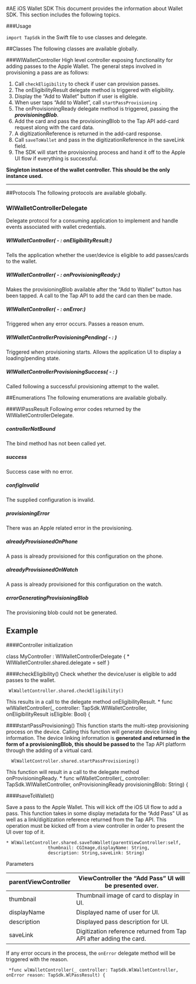 #AE  iOS Wallet SDK
This document provides the information about Wallet SDK.
This section includes the following topics.

###Usage

`import TapSdk` in the Swift file to use classes and delegate.

##Classes
The following classes are available globally.

###WlWalletController
High level controller exposing functionality for adding passes to the Apple Wallet. The general steps involved in provisioning a pass are as follows:

1. Call `checkEligibility` to check if user can provision passes.
2. The onEligibilityResult delegate method is triggered with eligibility.
3. Display the  “Add to Wallet” button if user is eligible.
4. When user taps “Add to Wallet”, call `startPassProvisioning `.
5. The onProvisioningReady delegate method is triggered, passing the ***provisioningBlob***.
6. Add the card and pass the provisioningBlob to the Tap API add-card request along with the card data.
7. A digitizationReference  is returned in the add-card response.
8. Call `saveToWallet` and pass in the digitizationReference in the saveLink field.
9. The SDK will start the provisioning process and hand it off to the Apple UI flow if everything is successful.


**Singleton instance of the wallet controller. This should be the only instance used.**


-----

##Protocols
The following protocols are available globally.

### WlWalletControllerDelegate

Delegate protocol for a consuming application to implement and handle events associated with wallet credentials.

##### WlWalletController( - : onEligibilityResult:)
Tells the application whether the user/device is eligible to add passes/cards to the wallet.
##### WlWalletController( - : onProvisioningReady:)
Makes the provisioningBlob available after the “Add to Wallet” button has been tapped. A
call to the Tap API to add the card can then be made.
##### WlWalletController( - : onError:)
Triggered when any error occurs. Passes a reason enum.
##### WlWalletControllerProvisioningPending( - :  )
Triggered when provisioning starts. Allows the application UI to display a loading/pending state.
##### WlWalletControllerProvisioningSuccess( - : )
Called following a successful provisioning attempt to the wallet.


##Enumerations
The following enumerations are available globally.

###WlPassResult
Following error codes returned by the WlWalletControllerDelegate.
##### controllerNotBound
The bind method has not been called yet.
##### success
Success case with no error.
 #####  configInvalid
The supplied configuration is invalid.
#####  provisioningError
There was an Apple related error in the provisioning.
#####  alreadyProvisionedOnPhone
A pass is already provisioned for this configuration on the phone.
#####  alreadyProvisionedOnWatch
A pass is already provisioned for this configuration on the watch.
#####  errorGeneratingProvisioningBlob
The provisioning blob could not be generated.


## Example 

####Controller initialization

 class MyController : WlWalletControllerDelegate {
      * WlWalletController.shared.delegate = self
}


####checkEligibility()
Check whether the device/user is eligible to add passes to the wallet. 

     WlWalletController.shared.checkEligibility()

This results in a call to the delegate method onEligibilityResult.
    * func wlWalletController(_ controller: TapSdk.WlWalletController, onEligibilityResult isEligible: Bool) {


####startPassProvisioning()
This function starts the multi-step provisioning process on the device. Calling this function will generate device linking information. The device linking information is **generated and returned in the form of a provisioningBlob, this should be passed to** the Tap API platform through the adding of a virtual card. 

      WlWalletController.shared.startPassProvisioning()

This function will result in a call to the delegate method onProvisioningReady.
    * func wlWalletController(_ controller: TapSdk.WlWalletController, onProvisioningReady provisioningBlob: String) {

####saveToWallet()

Save a pass to the Apple Wallet. This will kick off the iOS UI flow to add a pass. This function takes in some display metadata for the “Add Pass” UI as well as a link/digitization reference returned from the Tap API. This operation must be kicked off from a view controller in order to present the UI over top of it.

    * WlWalletController.shared.saveToWallet(parentViewController:self,
                    thumbnail: CGImage,displayName: String,
                    description: String,saveLink: String)
  

  Parameters

|  parentViewController | ViewController the “Add Pass” UI will be presented over.  |
| ------------ | ------------ |
|  thumbnail  |   Thumbnail image of card to display in UI.|
|  displayName  |  Displayed name of user for UI. |
|  description  | Displayed pass description for UI.  |
| saveLink   |  Digitization reference returned from Tap API after adding the card. |




If any error occurs in the process, the `onError` delegate method will be triggered with the reason.

     *func wlWalletController(_ controller: TapSdk.WlWalletController, onError reason: TapSdk.WlPassResult) {
